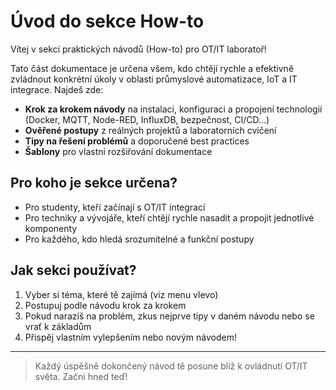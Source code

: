 # Úvod do sekce How-to

Vítej v sekci praktických návodů (How-to) pro OT/IT laboratoř!

Tato část dokumentace je určena všem, kdo chtějí rychle a efektivně zvládnout konkrétní úkoly v oblasti průmyslové automatizace, IoT a IT integrace. Najdeš zde:

- **Krok za krokem návody** na instalaci, konfiguraci a propojení technologií (Docker, MQTT, Node-RED, InfluxDB, bezpečnost, CI/CD...)
- **Ověřené postupy** z reálných projektů a laboratorních cvičení
- **Tipy na řešení problémů** a doporučené best practices
- **Šablony** pro vlastní rozšiřování dokumentace

## Pro koho je sekce určena?
- Pro studenty, kteří začínají s OT/IT integrací
- Pro techniky a vývojáře, kteří chtějí rychle nasadit a propojit jednotlivé komponenty
- Pro každého, kdo hledá srozumitelné a funkční postupy

## Jak sekci používat?
1. Vyber si téma, které tě zajímá (viz menu vlevo)
2. Postupuj podle návodu krok za krokem
3. Pokud narazíš na problém, zkus nejprve tipy v daném návodu nebo se vrať k základům
4. Přispěj vlastním vylepšením nebo novým návodem!

---

> Každý úspěšně dokončený návod tě posune blíž k ovládnutí OT/IT světa. Začni hned teď!
